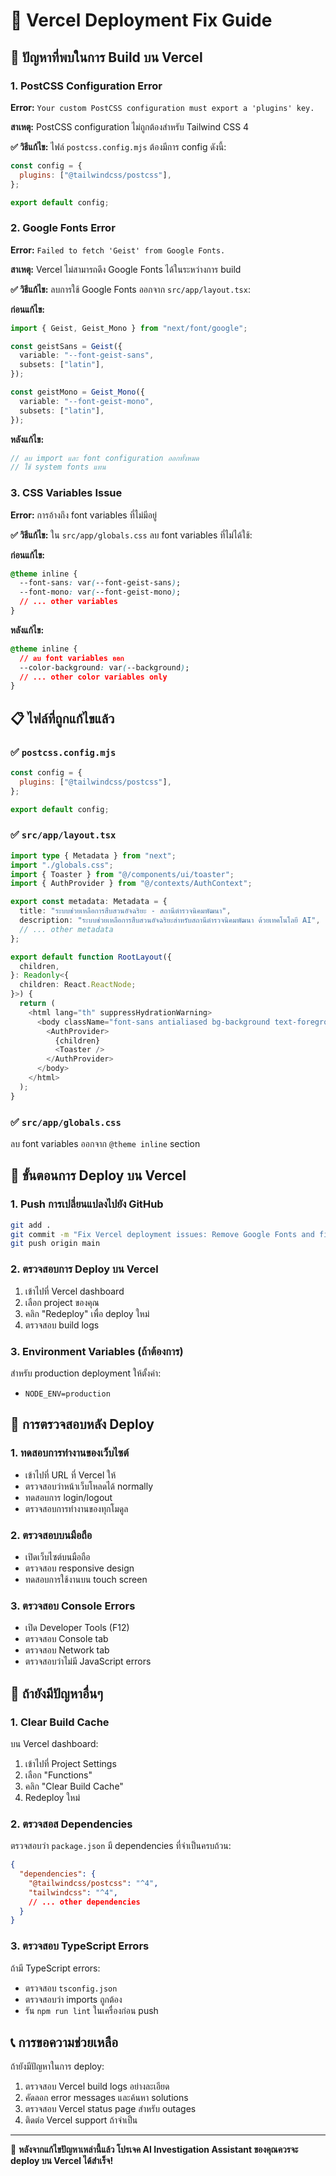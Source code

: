 # 🔧 Vercel Deployment Fix Guide

## 🚨 ปัญหาที่พบในการ Build บน Vercel

### 1. PostCSS Configuration Error
**Error:** `Your custom PostCSS configuration must export a 'plugins' key.`

**สาเหตุ:** PostCSS configuration ไม่ถูกต้องสำหรับ Tailwind CSS 4

**✅ วิธีแก้ไข:**
ไฟล์ `postcss.config.mjs` ต้องมีการ config ดังนี้:

```javascript
const config = {
  plugins: ["@tailwindcss/postcss"],
};

export default config;
```

### 2. Google Fonts Error
**Error:** `Failed to fetch 'Geist' from Google Fonts.`

**สาเหตุ:** Vercel ไม่สามารถดึง Google Fonts ได้ในระหว่างการ build

**✅ วิธีแก้ไข:**
ลบการใช้ Google Fonts ออกจาก `src/app/layout.tsx`:

**ก่อนแก้ไข:**
```typescript
import { Geist, Geist_Mono } from "next/font/google";

const geistSans = Geist({
  variable: "--font-geist-sans",
  subsets: ["latin"],
});

const geistMono = Geist_Mono({
  variable: "--font-geist-mono",
  subsets: ["latin"],
});
```

**หลังแก้ไข:**
```typescript
// ลบ import และ font configuration ออกทั้งหมด
// ใช้ system fonts แทน
```

### 3. CSS Variables Issue
**Error:** การอ้างถึง font variables ที่ไม่มีอยู่

**✅ วิธีแก้ไข:**
ใน `src/app/globals.css` ลบ font variables ที่ไม่ได้ใช้:

**ก่อนแก้ไข:**
```css
@theme inline {
  --font-sans: var(--font-geist-sans);
  --font-mono: var(--font-geist-mono);
  // ... other variables
}
```

**หลังแก้ไข:**
```css
@theme inline {
  // ลบ font variables ออก
  --color-background: var(--background);
  // ... other color variables only
}
```

## 📋 ไฟล์ที่ถูกแก้ไขแล้ว

### ✅ `postcss.config.mjs`
```javascript
const config = {
  plugins: ["@tailwindcss/postcss"],
};

export default config;
```

### ✅ `src/app/layout.tsx`
```typescript
import type { Metadata } from "next";
import "./globals.css";
import { Toaster } from "@/components/ui/toaster";
import { AuthProvider } from "@/contexts/AuthContext";

export const metadata: Metadata = {
  title: "ระบบช่วยเหลือการสืบสวนอัจฉริยะ - สถานีตำรวจนิคมพัฒนา",
  description: "ระบบช่วยเหลือการสืบสวนอัจฉริยะสำหรับสถานีตำรวจนิคมพัฒนา ด้วยเทคโนโลยี AI",
  // ... other metadata
};

export default function RootLayout({
  children,
}: Readonly<{
  children: React.ReactNode;
}>) {
  return (
    <html lang="th" suppressHydrationWarning>
      <body className="font-sans antialiased bg-background text-foreground">
        <AuthProvider>
          {children}
          <Toaster />
        </AuthProvider>
      </body>
    </html>
  );
}
```

### ✅ `src/app/globals.css`
ลบ font variables ออกจาก `@theme inline` section

## 🚀 ขั้นตอนการ Deploy บน Vercel

### 1. Push การเปลี่ยนแปลงไปยัง GitHub
```bash
git add .
git commit -m "Fix Vercel deployment issues: Remove Google Fonts and fix PostCSS config"
git push origin main
```

### 2. ตรวจสอบการ Deploy บน Vercel
1. เข้าไปที่ Vercel dashboard
2. เลือก project ของคุณ
3. คลิก "Redeploy" เพื่อ deploy ใหม่
4. ตรวจสอบ build logs

### 3. Environment Variables (ถ้าต้องการ)
สำหรับ production deployment ให้ตั้งค่า:
- `NODE_ENV=production`

## 🎯 การตรวจสอบหลัง Deploy

### 1. ทดสอบการทำงานของเว็บไซต์
- เข้าไปที่ URL ที่ Vercel ให้
- ตรวจสอบว่าหน้าเว็บโหลดได้ normally
- ทดสอบการ login/logout
- ตรวจสอบการทำงานของทุกโมดูล

### 2. ตรวจสอบบนมือถือ
- เปิดเว็บไซต์บนมือถือ
- ตรวจสอบ responsive design
- ทดสอบการใช้งานบน touch screen

### 3. ตรวจสอบ Console Errors
- เปิด Developer Tools (F12)
- ตรวจสอบ Console tab
- ตรวจสอบ Network tab
- ตรวจสอบว่าไม่มี JavaScript errors

## 🔧 ถ้ายังมีปัญหาอื่นๆ

### 1. Clear Build Cache
บน Vercel dashboard:
1. เข้าไปที่ Project Settings
2. เลือก "Functions"
3. คลิก "Clear Build Cache"
4. Redeploy ใหม่

### 2. ตรวจสอส Dependencies
ตรวจสอบว่า `package.json` มี dependencies ที่จำเป็นครบถ้วน:

```json
{
  "dependencies": {
    "@tailwindcss/postcss": "^4",
    "tailwindcss": "^4",
    // ... other dependencies
  }
}
```

### 3. ตรวจสอบ TypeScript Errors
ถ้ามี TypeScript errors:
- ตรวจสอบ `tsconfig.json`
- ตรวจสอบว่า imports ถูกต้อง
- รัน `npm run lint` ในเครื่องก่อน push

## 📞 การขอความช่วยเหลือ

ถ้ายังมีปัญหาในการ deploy:
1. ตรวจสอบ Vercel build logs อย่างละเอียด
2. คัดลอก error messages และค้นหา solutions
3. ตรวจสอบ Vercel status page สำหรับ outages
4. ติดต่อ Vercel support ถ้าจำเป็น

---

🎉 **หลังจากแก้ไขปัญหาเหล่านี้แล้ว โปรเจค AI Investigation Assistant ของคุณควรจะ deploy บน Vercel ได้สำเร็จ!**